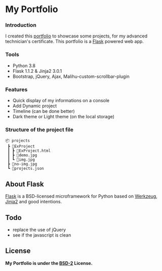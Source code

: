# My Portfolio

### Introduction

I created this [portfolio](d-leborgne.fr/) to showcase some projects, for my advanced technician's certificate. This portfolio is a [Flask](http://flask.pocoo.org/) powered web app.


### Tools

- Python 3.8
- Flask 1.1.2 & Jinja2 3.0.1
- Bootstrap, jQuery, Ajax, Malihu-custom-scrollbar-plugin


### Features
- Quick display of my informations on a console
- Add Dynamic project
- Timeline (can be done better)
- Dark theme or Light theme (on the local storage)


### Structure of the project file
```
📦 projects
 ┣ 📂ExProject
 ┃ ┣ 📜ExProject.html
 ┃ ┣ 📜demo.jpg
 ┃ ┗ 📜img.jpg
 ┣ 📜no-img.jpg
 ┗ 📜projects.json
```


## About Flask
[Flask](http://flask.pocoo.org/) is a BSD-licensed microframework for Python based on [Werkzeug](http://werkzeug.pocoo.org/), [Jinja2](http://jinja.pocoo.org/) and good intentions.


## Todo

- replace the use of jQuery
- see if the javascript is clean


## License

**My Portfolio is under the [BSD-2](https://github.com/zDeltas/MyPortfolio/blob/main/LICENSE) License.**
